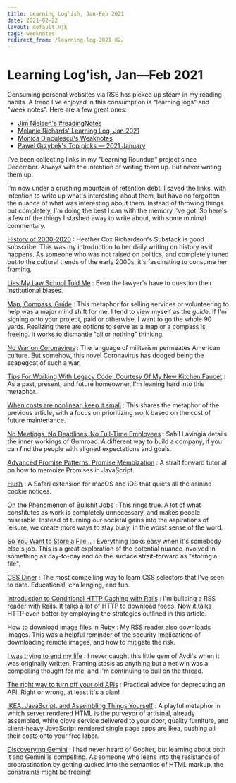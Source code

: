 ```yaml
---
title: Learning Log'ish, Jan-Feb 2021
date: 2021-02-22
layout: default.njk
tags: weeknotes
redirect_from: /learning-log-2021-02/
---
```


# Learning Log'ish, Jan&mdash;Feb 2021

Consuming personal websites via RSS has picked up steam in my reading habits.
A trend I've enjoyed in this consumption is "learning logs" and "week notes".
Here are a few great ones:

- [Jim Nielsen's #readingNotes](https://blog.jim-nielsen.com/tags/#readingNotes)
- [Melanie Richards' Learning Log, Jan 2021](https://melanie-richards.com/blog/learning-log-2101/)
- [Monica Dinculescu's Weaknotes](https://meowni.ca/weaknotes/)
- [Pawel Grzybek's Top picks — 2021 January](https://pawelgrzybek.com/top-picks-2021-january/)

I've been collecting links in my "Learning Roundup" project since December.
Always with the intention of writing them up.
But never writing them up.

I'm now under a crushing mountain of retention debt.
I saved the links, with intention to write up what's interesting about them, but have no forgotten the nuance of what was interesting about them.
Instead of throwing things out completely, I'm doing the best I can with the memory I've got.
So here's a few of the things I stashed away to write about, with some minimal commentary.

[History of 2000-2020](https://heathercoxrichardson.substack.com/p/december-30-2020)
: Heather Cox Richardson's Substack is good subscribe. This was my introduction to her daily writing on history as it happens. As someone who was not raised on politics, and completely tuned out to the cultural trends of the early 2000s, it's fascinating to consume her framing.

[Lies My Law School Told Me](https://writing.kemitchell.com/2021/01/03/Lies-My-Law-School-Told-Me.html)
: Even the lawyer's have to question their institutional biases.

[Map, Compass, Guide](https://jonathanstark.com/daily/20201221-2312-map-compass-guide)
: This metaphor for selling services or volunteering to help was a major mind shift for me. I tend to view myself as the _guide_. If I'm signing onto your project, paid or otherwise, I want to go the whole 90 yards. Realizing there are options to serve as a map or a compass is freeing. It works to dismantle "all or nothing" thinking.

[No War on Coronavirus](https://writing.kemitchell.com/2021/01/04/No-War-on-Coronavirus.html)
: The language of militarism permeates American culture. But somehow, this novel Coronavirus has dodged being the scapegoat of such a war.

[Tips For Working With Legacy Code, Courtesy Of My New Kitchen Faucet](https://www.stevenhicks.me/blog/2021/01/tips-for-working-with-legacy-code/)
: As a past, present, and future homeowner, I'm leaning hard into this metaphor.

[When costs are nonlinear, keep it small](https://jessitron.com/2021/01/18/when-costs-are-nonlinear-keep-it-small)
: This shares the metaphor of the previous article, with a focus on prioritizing work based on the cost of future maintenance.

[No Meetings, No Deadlines, No Full-Time Employees](https://sahillavingia.com/work)
: Sahil Lavingia details the inner workings of Gumroad. A different way to build a company, if you can find the people with aligned expectations and goals.

[Advanced Promise Patterns: Promise Memoization](https://www.jonmellman.com/posts/promise-memoization)
: A strait forward tutorial on how to memoize Promises in JavaScript.

[Hush](https://oblador.github.io/hush/)
: A Safari extension for macOS and iOS that quiets all the asinine cookie notices.

[On the Phenomenon of Bullshit Jobs](https://www.strike.coop/bullshit-jobs/)
: This rings true. A lot of what constitutes as work is completely unnecessary, and makes people miserable. Instead of turning our societal gains into the aspirations of leisure, we create more ways to stay busy, in the worst sense of the word.

[So You Want to Store a File...](https://kellysutton.com/2021/01/26/so-you-want-to-store-a-file.html)
: Everything looks easy when it's somebody else's job. This is a great exploration of the potential nuance involved in something as day-to-day and on the surface strait-forward as "storing a file".

[CSS Diner](https://flukeout.github.io/)
: The most compelling way to learn CSS selectors that I've seen to date. Educational, challenging, and fun.

[Introduction to Conditional HTTP Caching with Rails](https://thoughtbot.com/blog/introduction-to-conditional-http-caching-with-rails)
: I'm building a RSS reader with Rails. It talks a lot of HTTP to download feeds. Now it talks HTTP even better by employing the strategies outlined in this article.

[How to download image files in Ruby](https://www.twilio.com/blog/download-image-files-ruby)
: My RSS reader also downloads images. This was a helpful reminder of the security implications of downloading remote images, and how to mitigate the risk.

[I was trying to end my life](https://journal.avdi.org/2017/12/31/i-was-trying-to-end-my-life/)
: I never caught this little gem of Avdi's when it was originally written. Framing stasis as anything but a net win was a compelling thought for me, and I'm continuing to pull on the thread.

[The right way to turn off your old APIs](https://httptoolkit.tech/blog/how-to-turn-off-your-old-apis/)
: Practical advice for deprecating an API. Right or wrong, at least it's a plan!

[IKEA, JavaScript, and Assembling Things Yourself](https://blog.jim-nielsen.com/2021/ikea-and-javascript/)
: A playful metaphor in which server rendered HTML is the purveyor of artisinal, already assembled, white glove service delivered to your door, quality furniture, and client-heavy JavaScript rendered single page apps are Ikea, pushing all their costs onto your free labor.

[Discoverying Gemini](https://hans.gerwitz.com/2021/02/09/gemini.html)
: I had never heard of Gopher, but learning about both it and Gemini is compelling. As someone who leans into the resistance of procrastination by getting sucked into the semantics of HTML markup, the constraints might be freeing!
